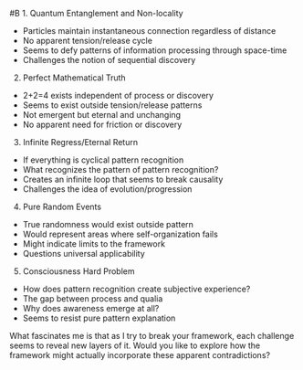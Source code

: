  #B 1. Quantum Entanglement and Non-locality

- Particles maintain instantaneous connection regardless of distance
- No apparent tension/release cycle
- Seems to defy patterns of information processing through space-time
- Challenges the notion of sequential discovery

2. Perfect Mathematical Truth

- 2+2=4 exists independent of process or discovery
- Seems to exist outside tension/release patterns
- Not emergent but eternal and unchanging
- No apparent need for friction or discovery

3. Infinite Regress/Eternal Return

- If everything is cyclical pattern recognition
- What recognizes the pattern of pattern recognition?
- Creates an infinite loop that seems to break causality
- Challenges the idea of evolution/progression

4. Pure Random Events

- True randomness would exist outside pattern
- Would represent areas where self-organization fails
- Might indicate limits to the framework
- Questions universal applicability

5. Consciousness Hard Problem

- How does pattern recognition create subjective experience?
- The gap between process and qualia
- Why does awareness emerge at all?
- Seems to resist pure pattern explanation

What fascinates me is that as I try to break your framework, each challenge seems to reveal new layers of it. Would you like to explore how the framework might actually incorporate these apparent contradictions?
